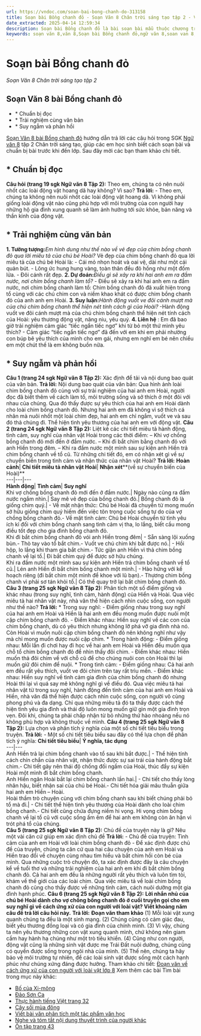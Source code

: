 ```yaml
---
url: https://vndoc.com/soan-bai-bong-chanh-do-313158
title: Soạn bài Bồng chanh đỏ - Soạn Văn 8 Chân trời sáng tạo tập 2 - VnDoc.com
date_extracted: 2025-04-14 12:59:34
description: Soạn bài Bồng chanh đỏ là bài soạn bài mẫu thuộc chương trình Ngữ văn lớp 8 Chân trời sáng tạo, học kì 2. Mời các bạn cùng tham khảo bài soạn để chuẩn bị cho bài học sắp tới của mình.
keywords: soạn văn 8,văn 8,Soạn bài Bồng chanh đỏ,ngữ văn 8,soan van 8,soạn văn lớp 8,giải văn 8,soạn văn 8 tập 2,soạn văn 8 Bồng chanh đỏ,soạn Bồng chanh đỏ,soạn văn 8 chân trời sáng tạo,văn 8 chân trời sáng tạo,ngữ văn 8 chân trời sáng tạo,Bồng chanh đỏ,soạn bài Bồng chanh đỏ ngữ văn 8 ctst,soạn văn 8 ctst
---
```


# Soạn bài Bồng chanh đỏ
 _Soạn Văn 8 Chân trời sáng tạo tập 2_
## Soạn Văn 8 bài Bồng chanh đỏ
  * \* Chuẩn bị đọc
  * \* Trải nghiệm cùng văn bản 
  * \* Suy ngẫm và phản hồi

[Soạn Văn 8 bài Bồng chanh đỏ](<https://vndoc.com/soan-bai-on-tap-trang-16-313142>) hướng dẫn trả lời các câu hỏi trong SGK [Ngữ văn 8](<https://vndoc.com/ngu-van-lop8>) tập 2 Chân trời sáng tạo, giúp các em học sinh biết cách soạn bài và chuẩn bị bài trước khi đến lớp. Sau đây mời các bạn tham khảo chi tiết.
## **\* Chuẩn bị đọc**
**Câu hỏi \(trang 19 sgk Ngữ văn 8 Tập 2\):**
Theo em, chúng ta có nên nuôi nhốt các loài động vật hoang dã hay không? Vì sao?
**Trả lời:**
\- Theo em, chúng ta không nên nuôi nhốt các loài động vật hoang dã. Vì không phải giống loài động vật nào cũng phù hợp với môi trường của con người hay những hộ gia đình xung quanh sẽ làm ảnh hưởng tới sức khỏe, bản năng và thần kinh của động vật.
## **\* Trải nghiệm cùng văn bản**
**1\. Tưởng tượng:**_Em hình dung như thế nào về vẻ đẹp của chim bồng chanh đỏ qua lời miêu tả của chú bé Hoài?_
Vẻ đẹp của chim bồng chanh đỏ qua lời miêu tả của chú bé Hoài là:
\- Cái mỏ nhọn hoát và oai vệ, dài như một cái quản bút.
\- Lông ức hung hung vàng, toàn thân đều đỏ hồng như một đốm lửa.
\- Đôi cánh rất đẹp.
**2\. Dự đoán:**_Điều gì sẽ xảy ra khi hai anh em ra đầm nước, nơi chim bồng chanh làm tổ?_
\- Điều sẽ xảy ra khi hai anh em ra đầm nước, nơi chim bồng chanh làm tổ: Chim bồng chanh đỏ đã xuất hiện trong tổ cùng với các chú chim con và niềm khao khát có được chim bồng chanh đỏ của anh anh em Hoài.
**3\. Suy luận:**_Hành động vuốt ve đôi cánh mượt mà của chú chim bồng chanh thể hiện nét tính cách gì của Hoài?_
-Hành động vuốt ve đôi cánh mượt mà của chú chim bồng chanh thể hiện nét tính cách của Hoài: yêu thương động vật, nâng niu, yêu quý.
**4\. Liên hệ** : Em đã bao giờ trải nghiệm cảm giác “tiếc ngẩn tiếc ngơ” khi từ bỏ một thứ mình yêu thích?
\- Cảm giác “tiếc ngẩn tiếc ngơ” đã đến với em khi em phải nhường con búp bê yêu thích của mình cho em gái, nhưng em nghĩ em bé nên chiều em một chút thế là em không buồn nữa.
## **\* Suy ngẫm và phản hồi**
**Câu 1 \(trang 24 sgk Ngữ văn 8 Tập 2\):**
Xác định để tải và nội dung bao quát của văn bản.
**Trả lời:**
Nội dung bao quát của văn bản: Qua hình ảnh loài chim bồng chanh đỏ cùng với sự trải nghiệm của hai anh em Hoài, người đọc đã biết thêm về cách làm tổ, môi trường sống và sở thích ở một đôi với nhau của chúng. Qua đó thấy được sự yêu thích của hai anh em Hoài dành cho loài chim bồng chanh đỏ. Nhưng hai anh em đã không vì sở thích cá nhân mà nuôi nhốt một loài chim đẹp, hai anh em chỉ ngắm, vuốt ve và sau đó thả chúng đi. Thể hiện tình yêu thương của hai anh em với động vật.
**Câu 2 \(trang 24 sgk Ngữ văn 8 Tập 2\):**
Liệt kê các chi tiết miêu tả hành động, tình cảm, suy nghĩ của nhân vật Hoài trong các thời điểm:
– Khi vợ chồng bồng chanh đỏ mới đến ở đầm nước.
– Khi đi bắt chim bằng chanh đỏ với anh Hiền trong đêm.
– Khi ra đầm nước một mình sau sự kiện anh Hiền trả chim bổng chanh về tổ cũ.
Từ những chi tiết đó, em có nhận xét gì về sự chuyển biến trong tình cảm và nhận thức của nhân vật Hoài?
**Trả lời:**
**Hoàn cảnh**| **Chi tiết miêu tả nhân vật Hoài**| **Nhận xét****\(về sự chuyển biến của Hoài\)**  
---|---|---  
**Hành động**| **Tình cảm**| **Suy nghĩ**  
Khi vợ chồng bồng chanh đỏ mới đến ở đầm nước.| Ngày nào cũng ra đầm nước ngắm nhìn.| Say mê vẻ đẹp của bồng chanh đỏ.| Bồng chanh đỏ là giống chim quý.| \- Về mặt nhận thức: Chú bé Hoài đã chuyển từ mong muốn sở hữu giống chim quý hiếm đến việc tôn trọng cuộc sống tự do của vợ chồng bồng chanh đỏ.\- Về mặt tình cảm: Chú bé Hoài chuyển từ tình yêu ích kỉ đối với chim bồng chanh sang tình cảm vị tha, lo lắng, biết cầu mong điều tốt đẹp cho gia đình bồng chanh đỏ.  
Khi đi bắt chim bồng chanh đỏ vói anh Hiền trong đêm| \- Sẵn sàng lội xuống bùn.\- Thò tay vào tổ bắt chim.\- Vuốt ve chú chim khi bắt được nó.| \- Hồi hộp, lo lắng khi tham gia bắt chim.\- Tức giận anh Hiền vì thả chim bồng chanh về lại tổ.| Đi bắt chim quý để được sở hữu chúng.  
Khi ra đầm nước một mình sau sự kiện anh Hiền trả chim bồng chanh về tổ cũ.| Lén anh Hiền đi bắt chim bồng chanh một mình.| \- Hào hứng với kế hoạch riêng \(đi bắt chim một mình để khoe với lũ bạn\).\- Thương chim bồng chanh vì phải sơ tán khỏi tổ.| Có thể quay trở lại bắt chim bồng chanh đỏ.  
**Câu 3 \(trang 25 sgk Ngữ văn 8 Tập 2\):**
Phân tích một số điểm giống và khác nhau \(trong suy nghĩ, tình cảm, hành động\) của Hiển và Hoài. Qua việc miêu tả hai nhân vật này, nhà văn thể hiện cách nhìn cuộc sống, con người như thế nào?
**Trả lời:**
\* Trong suy nghĩ:
\- Điểm giống nhau trong suy nghĩ của hai anh em Hoài và Hiền là hai anh em đều mong muốn được nuôi một cặp chim bồng chanh đỏ.
\- Điểm khác nhau: Hiền suy nghĩ về các con của chim bồng chanh, dù có yêu thích nhưng không lỡ phá vỡ gia đình nhà nó. Còn Hoài vì muốn nuôi cặp chim bồng chanh đỏ nên không nghĩ như vậy mà chỉ mong muốn được nuôi cặp chim.
\* Trong hành động:
\- Điểm giống nhau: Mỗi lần đi chơi hay đi học về hai anh em Hoài và Hiền đều muốn qua chỗ tổ chim bồng chanh đỏ để nhìn thấy đôi chim.
\- Điểm khác nhau: Hiền muốn thả đôi chim về với chỗ cũ để cho chúng nuôi con còn Hoài thì lại muốn giữ đôi chim để nuôi.
\* Trong tình cảm:
\- Điểm giống nhau: Cả hai anh em đều rất yêu thích, vuốt ve đôi chim trên tay rất trìu mến.
\- Điểm khác nhau: Hiền suy nghĩ về tình cảm gia đình của chim bồng chanh đỏ nhưng Hoài thì lại vì quá say mê không nghĩ gì về điều đó.
Qua việc miêu tả hai nhân vật từ trong suy nghĩ, hành động đến tình cảm của hai anh em Hoài và Hiền, nhà văn đã thể hiện được cách nhìn cuộc sống, con người vô cùng phong phú và đa dạng. Chỉ qua những miêu tả đó ta thấy được cách thể hiện tình yêu gia đình và thái độ luôn mong muốn giữ gìn một gia đình trọn vẹn. Đôi khi, chúng ta phải chấp nhận từ bỏ những thứ hào nhoáng nếu nó không phù hợp và không thuộc về mình.
**Câu 4 \(trang 25 sgk Ngữ văn 8 Tập 2\):**
Lựa chọn và phân tích ý nghĩa của một số chi tiết tiêu biểu trong truyện.
**Trả lời:**
\- Một số chi tiết tiêu biểu sau đây có thể lựa chọn để phân tích ý nghĩa:
**Chi tiết tiêu biểu**| **Ý nghĩa, tác dụng**  
---|---  
Anh Hiền trả lại chim bồng chanh vào tổ sau khi bắt được.| \- Thể hiện tính cách chín chắn của nhân vật, nhận thức được sự sai trái của hành động bắt chim.\- Chi tiết gây nên thái độ chống đối ngầm của Hoài, thúc đẩy sự kiện Hoài một mình đi bắt chim bồng chanh.  
Anh Hiền ngăn Hoài bắt lại chim bồng chanh lần hai.| \- Chi tiết cho thấy lòng nhân hậu, biết nhận sai của chú bé Hoài.\- Chi tiết hóa giải mâu thuẫn giữa hai anh em Hiền – Hoài.  
Hoài thầm trò chuyện cùng với chim bồng chanh sau khi biết chúng phải bỏ tổ mà đi.| \- Chi tiết thể hiện tình yêu thương của Hoài dành cho loài chim bồng chanh.\- Chi tiết cũng chứa đựng niềm hi vọng. Hi vọng chim bồng chanh về lại tổ cũ với cuộc sống ấm êm để hai anh em không còn ân hận vì trót phá tổ của chúng.  
**Câu 5 \(trang 25 sgk Ngữ văn 8 Tập 2\):**
Chủ đề của truyện này là gì? Nêu một vài căn cứ giúp em xác định chủ đề
**Trả lời:**
\- Chủ đề của truyện: Tình cảm của anh em Hoài với loài chim bồng chanh đỏ
\- Để xác định được chủ đề của truyện, chúng ta căn cứ qua hai câu chuyện của anh em Hoài và Hiền trao đổi về chuyện cùng nhau tìm hiểu và bắt chim hồi còn bé của mình. Qua những cuộc trò chuyện đó, ta xác định được đây là câu chuyện kể về tuổi thơ và những trải nghiệm của hai anh em khi đi bắt chim bồng chanh đỏ. Cả hai anh em đều là những người rất yêu thích và luôn tìm tòi, khám về thế giới của các loài chim. Qua việc miêu tả về loài chim bồng chanh đỏ cũng cho thấy được về những tình cảm, cách nuôi dưỡng một gia đình hạnh phúc.
**Câu 6 \(trang 25 sgk Ngữ văn 8 Tập 2\):**
**Lời nhắn nhủ của chú bé Hoài dành cho vợ chồng bồng chanh đỏ ở cuối truyện gọi cho em suy nghĩ gì về cách ứng xử của con người với loài vật? Viết khoảng năm câu để trả lời câu hỏi này.**
**Trả lời:**
**Đoạn văn tham khảo**
\(1\) Mỗi loài vật xung quanh chúng ta đều là một sinh mạng. \(2\) Chúng cũng có cảm giác đau, biết yêu thương đồng loại và có gia đình của chính mình. \(3\) Vì vậy, chúng ta nên yêu thương những con vật xung quanh mình, chứ không nên giam cầm hay hành hạ chúng như một trò tiêu khiển. \(4\) Cũng như con người, động vật cũng là những sinh vật được mẹ Trái Đất nuôi dưỡng, chúng cũng có quyền được sống trong ngôi nhà của mình. \(5\) Thế nên, chúng ta hãy bảo vệ môi trường tự nhiên, để các loài sinh vật được sống một cách hạnh phúc như chúng xứng đáng được hưởng.
Tham khảo chi tiết: [Đoạn văn về cách ứng xử của con người với loài vật lớp 8](<https://vndoc.com/doan-van-ve-cach-ung-xu-cua-con-nguoi-voi-loai-vat-lop-8-296778>)
Xem thêm các bài Tìm bài trong mục này khác:
  * [Bố của Xi-mông](</soan-bai-bo-cua-xi-mong-313189>)
  * [Đảo Sơn Ca ](</soan-bai-dao-son-ca-313192>)
  * [Thực hành tiếng Việt trang 32](</soan-bai-thuc-hanh-tieng-viet-trang-32-313763>)
  * [Cây sồi mùa đông](</soan-bai-cay-soi-mua-dong-313766>)
  * [Viết bài văn phân tích một tác phẩm văn học](</soan-bai-viet-bai-van-phan-tich-mot-tac-pham-van-hoc-chan-troi-sang-tao-313769>)
  * [Nghe và tóm tắt nội dung thuyết trình của người khác](</soan-bai-nghe-va-tom-tat-noi-dung-thuyet-trinh-cua-nguoi-khac-chan-troi-sang-tao-313770>)
  * [Ôn tập trang 43](</soan-bai-on-tap-trang-43-313772>)

